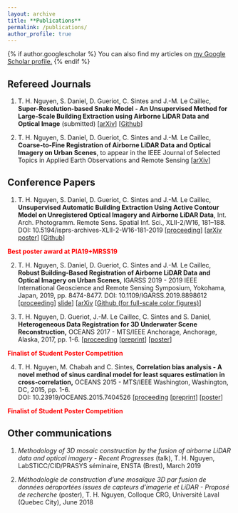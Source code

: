 ```yaml
---
layout: archive
title: **Publications**
permalink: /publications/
author_profile: true
---
```


{% if author.googlescholar %}
  You can also find my articles on <u><a href=**{{author.googlescholar}}**>my Google Scholar profile</a>.</u>
{% endif %}

## Refereed Journals
1. T. H. Nguyen, S. Daniel, D. Gueriot, C. Sintes and J.-M. Le Caillec, **Super-Resolution-based Snake Model - An Unsupervised Method for Large-Scale Building Extraction using Airborne LiDAR Data and Optical Image** (submitted) \[[arXiv](https://arxiv.org/abs/2004.08522)\] \[[Github](https://github.com/nthuy190991/SRSM_QuebecCity_building_extraction)\]

2. T. H. Nguyen, S. Daniel, D. Gueriot, C. Sintes and J.-M. Le Caillec, **Coarse-to-Fine Registration of Airborne LiDAR Data and Optical Imagery on Urban Scenes**, to appear in the IEEE Journal of Selected Topics in Applied Earth Observations and Remote Sensing \[[arXiv](https://arxiv.org/abs/1909.13817)\]

## Conference Papers
1. T. H. Nguyen, S. Daniel, D. Gueriot, C. Sintes and J.-M. Le Caillec, **Unsupervised Automatic Building Extraction Using Active Contour Model on Unregistered Optical Imagery and Airborne LiDAR Data**, Int. Arch. Photogramm. Remote Sens. Spatial Inf. Sci., XLII-2/W16, 181–188.<br>
DOI: 10.5194/isprs-archives-XLII-2-W16-181-2019 \[[proceeding](https://www.int-arch-photogramm-remote-sens-spatial-inf-sci.net/XLII-2-W16/181/2019/isprs-archives-XLII-2-W16-181-2019.pdf)\] \[[arXiv](https://arxiv.org/abs/1907.06206) [poster](https://www.dropbox.com/s/l8xr08ksu2io0ho/poster.pdf?dl=0)\] \[[Github](https://github.com/nthuy190991/polygonization_PIA2019)\] <br>
<p style="color:red"><b> Best poster award at PIA19+MRSS19 </b></p>

2. T. H. Nguyen, S. Daniel, D. Gueriot, C. Sintes and J.-M. Le Caillec, **Robust Building-Based Registration of Airborne LiDAR Data and Optical Imagery on Urban Scenes,** IGARSS 2019 - 2019 IEEE International Geoscience and Remote Sensing Symposium, Yokohama, Japan, 2019, pp. 8474-8477.
DOI: 10.1109/IGARSS.2019.8898612 \[[proceeding](https://ieeexplore.ieee.org/document/8898612)\] [slide](https://www.dropbox.com/s/s8tv51iewezzfks/TH1.R10.4.pdf?dl=0)\] \[[arXiv](https://arxiv.org/abs/1904.03668)  \[[Github (for full-scale color figures)](https://github.com/nthuy190991/igarss2019)\]

3. T. H. Nguyen, D. Gueriot, J.-M. Le Caillec, C. Sintes and S. Daniel, **Heterogeneous Data Registration for 3D Underwater Scene Reconstruction,** OCEANS 2017 - MTS/IEEE Anchorage, Anchorage, Alaska, 2017, pp. 1-6. \[[proceeding](https://ieeexplore.ieee.org/document/8232327) \[[preprint](https://www.researchgate.net/publication/320016469_Heterogeneous_Data_Registration_for_3D_Underwater_Scene_Reconstruction)\] \[[poster](https://www.dropbox.com/s/srdo0j02q2o1gz5/poster.pdf?dl=0)\]<br>
<p style="color:red"><b>Finalist of Student Poster Competition</b></p>

4. T. H. Nguyen, M. Chabah and C. Sintes, **Correlation bias analysis - A novel method of sinus cardinal model for least squares estimation in cross-correlation,** OCEANS 2015 - MTS/IEEE Washington, Washington, DC, 2015, pp. 1-6. <br>
DOI: 10.23919/OCEANS.2015.7404526 \[[proceeding](https://ieeexplore.ieee.org/abstract/document/7404526/) \[[preprint](https://www.researchgate.net/publication/298786880_Correlation_bias_analysis_-_A_novel_method_of_sinus_cardinal_model_for_least_squares_estimation_in_cross-correlation)\] \[[poster](https://www.dropbox.com/s/zjwgzj0rv02ftwj/poster.pdf?dl=0)\]<br>
<p style="color:red"><b>Finalist of Student Poster Competition</b></p>
 	 
 	 
## Other communications
1. *Methodology of 3D mosaic construction by the fusion of airborne LiDAR data and optical imagery - Recent Progresses* (talk), T. H. Nguyen, LabSTICC/CID/PRASYS séminaire, ENSTA (Brest), March 2019

2. *Méthodologie de construction d’une mosaïque 3D par fusion de données aéroportées issues de capteurs d’imagerie et LiDAR - Proposé de recherche* (poster),  T. H. Nguyen, Colloque CRG, Université Laval (Quebec City), June 2018
